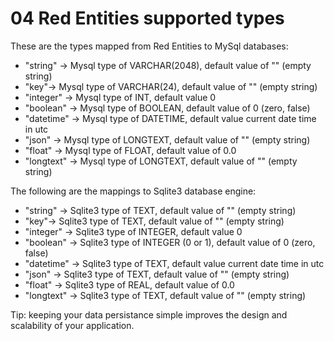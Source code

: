 # 04 Red Entities supported types

These are the types mapped from Red Entities to MySql databases:

* "string" -> Mysql type of VARCHAR(2048), default value of "" (empty string)
* "key"-> Mysql type of VARCHAR(24), default value of "" (empty string)
* "integer" -> Mysql type of INT, default value 0
* "boolean" -> Mysql type of BOOLEAN, default value of 0 (zero, false)
* "datetime" -> Mysql type of DATETIME, default value current date time in utc
* "json" -> Mysql type of LONGTEXT, default value of "" (empty string)
* "float" -> Mysql type of FLOAT, default value of 0.0
* "longtext" -> Mysql type of LONGTEXT, default value of "" (empty string)

The following are the mappings to Sqlite3 database engine:

* "string" -> Sqlite3 type of TEXT, default value of "" (empty string)
* "key"-> Sqlite3 type of TEXT, default value of "" (empty string)
* "integer" -> Sqlite3 type of INTEGER, default value 0
* "boolean" -> Sqlite3 type of INTEGER (0 or 1), default value of 0 (zero, false)
* "datetime" -> Sqlite3 type of TEXT, default value current date time in utc
* "json" -> Sqlite3 type of TEXT, default value of "" (empty string)
* "float" -> Sqlite3 type of REAL, default value of 0.0
* "longtext" -> Sqlite3 type of TEXT, default value of "" (empty string)

Tip: keeping your data persistance simple improves the design and scalability of your application.